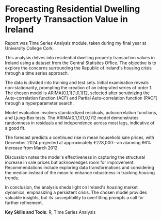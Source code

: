 # Forecasting Residential Dwelling Property Transaction Value in Ireland

Report was Time Series Analysis module, taken during my final year at University College Cork.

This analysis delves into residential dwelling property transaction values in Ireland using a dataset from the Central Statistics Office. The objective is to explore the concerns surrounding the Republic of Ireland's housing crisis through a time series approach.

The data is divided into training and test sets. Initial examination reveals non-stationarity, prompting the creation of an integrated series of order 1. The chosen model is ARIMA(0,1,1)(1,0,1)12, selected after scrutinizing the Auto-correlation function (ACF) and Partial Auto-correlation function (PACF) through a hyperparameter search.

Model evaluation involves standardized residuals, autocorrelation functions, and Ljung-Box tests. The ARIMA(0,1,1)(1,0,1)12 model demonstrates randomness in residuals and independence across most lags, indicative of a good fit.

The forecast predicts a continued rise in mean household sale prices, with December 2024 projected at approximately €278,000—an alarming 96% increase from March 2012. 

Discussion notes the model's effectiveness in capturing the structural increase in sale prices but acknowledges room for improvement. Recommendations include exploring data transformations and considering the median instead of the mean to enhance robustness in tracking housing trends.

In conclusion, the analysis sheds light on Ireland's housing market dynamics, emphasizing a persistent crisis. The chosen model provides valuable insights, but its susceptibility to overfitting prompts a call for further refinement.

**Key Skills and Tools:** R, Time Series Analysis 
